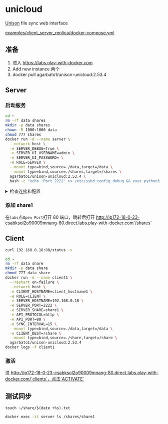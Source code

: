 # unicloud
[Unison](https://github.com/bcpierce00/unison/wiki/Software-for-use-with-Unison#web-interfaces) file sync web interface

[examples/client_server_replica/docker-compose.yml](https://github.com/agarbato/unicloud/blob/8e767790ada4d5c8c04dce0e06ebb3fa4a3a82a8/examples/client_server_replica/docker-compose.yml)

## 准备
1. 进入 https://labs.play-with-docker.com
2. Add new instance 两个
3. docker pull agarbato1/unison-unicloud:2.53.4

## Server

### 启动服务
```bash
cd ~
rm -rf data shares
mkdir -p data shares
chown -R 1000:1000 data
chmod 777 shares
docker run -d --name server \
  --network host \
  -e SERVER_DEBUG=True \
  -e SERVER_UI_USERNAME=admin \
  -e SERVER_UI_PASSWORD= \
  -e ROLE=SERVER \
  --mount type=bind,source=./data,target=/data \
  --mount type=bind,source=./shares,target=/shares \
  agarbato1/unison-unicloud:2.53.4 \
  bash -c "echo 'Port 2222' >> /etc/sshd_config_debug && exec python3 -u start.py"
```


<details>
<summary>检查连接和配置</summary>

#### 检查是否能ping通client
```bash
CLIENT_IP="192.168.0.17"
docker exec -it server ping -c 1 $CLIENT_IP
```
#### 检查sshd配置
```bash
docker exec -it server cat /etc/sshd_config_debug
```
#### 查看sshd日志
```bash
cat ~/data/log/sshd.log
```
</details>


### 添加 share1
在`labs`点`Open Port`打开 80 端口，跳转后打开 http://ip172-18-0-23-csabksol2o90009mnang-80.direct.labs.play-with-docker.com`/shares`


## Client
```bash
curl 192.168.0.18:80/status -v

cd ~
rm -rf data share
mkdir -p data share
chmod 777 data share
docker run -d --name client1 \
  --restart on-failure \
  --network host \
  -e CLIENT_HOSTNAME=client_hostname1 \
  -e ROLE=CLIENT \
  -e SERVER_HOSTNAME=192.168.0.18 \
  -e SERVER_PORT=2222 \
  -e SERVER_SHARE=share1 \
  -e API_PROTOCOL=http \
  -e API_PORT=80 \
  -e SYNC_INTERVAL=15 \
  --mount type=bind,source=./data,target=/data \
  -e CLIENT_DEST=/share \
  --mount type=bind,source=./share,target=/share \
  agarbato1/unison-unicloud:2.53.4
docker logs -f client1
```

### 激活

进 http://ip172-18-0-23-csabksol2o90009mnang-80.direct.labs.play-with-docker.com/`clients`，点击`ACTIVATE`


## 测试同步
```
touch ~/share/$(date +%s).txt
```

```bash
docker exec -it server ls /shares/share1
```